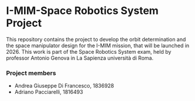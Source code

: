# I-MIM-Space Robotics System Project
This repository contains the project to develop the orbit determination and the space manipulator design for the I-MIM mission, that will be launched in 2026. This work is part of the Space Robotics System exam, held by professor Antonio Genova in La Sapienza università di Roma.

### Project members
* Andrea Giuseppe Di Francesco, 1836928
* Adriano Pacciarelli, 1816493
